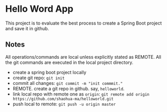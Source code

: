 # Hello Word App
This project is to evaluate the best process to create a Spring Boot project and save it in github.

## Notes
All operations/commands are local unless explicitly stated as REMOTE. All the git commands are executed in the local project directory.
 * create a spring boot project locally
 * create git repo: `git init`
 * commit all changes: `git commit -m "init commmit."`
 * REMOTE. create a git repo in github. say, `helloworld`.
 * link local repo with remote one as `origin`: `git remote add origin https://github.com/shaohua-ma/helloworld.git`
 * push local to remote: `git push -u origin master`
